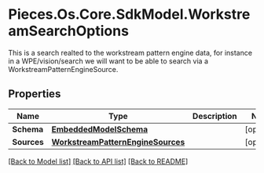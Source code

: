 # Pieces.Os.Core.SdkModel.WorkstreamSearchOptions
This is a search realted to the workstream pattern engine data, for instance in a WPE/vision/search we will want to be able to search via a WorkstreamPatternEngineSource.

## Properties

Name | Type | Description | Notes
------------ | ------------- | ------------- | -------------
**Schema** | [**EmbeddedModelSchema**](EmbeddedModelSchema.md) |  | [optional] 
**Sources** | [**WorkstreamPatternEngineSources**](WorkstreamPatternEngineSources.md) |  | [optional] 

[[Back to Model list]](../README.md#documentation-for-models) [[Back to API list]](../README.md#documentation-for-api-endpoints) [[Back to README]](../README.md)

